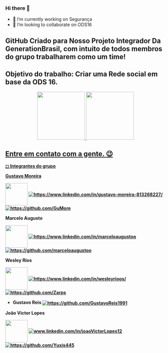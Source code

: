 ### Hi there 👋

- 🔭 I’m currently working on Segurança
- 👯 I’m looking to collaborate on ODS16

<div>
  
  ## GitHub Criado para Nosso Projeto Integrador Da GenerationBrasil, com intuito de todos membros do grupo trabalharem como um time!
  ## Objetivo do trabalho: Criar uma Rede social em base da ODS 16.

<div> 


<div align="center">
  <a href="https://github.com/Segurancareal">
  <img height="150em" src="https://github-readme-stats.vercel.app/api?username=Segurancareal&show_icons=true&theme=algolia&include_all_commits=true&count_private=truelocale=en&layout=compact"/>
  <img height="150em" src="https://github-readme-stats.vercel.app/api/top-langs/?username=Segurancareal&lshow_icons=true&theme=algolia&include_all_commits=true&count_private=truelocale=en&layout=compact"/>
</div>
  
  ## Entre em contato com a gente. 😉
  <b>◻ Integrantes do grupo<b>
  
  <p>Gustavo Moreira </p>
  <a target="blank"><img align="center" src="https://media-exp1.licdn.com/dms/image/D4D35AQF_1efuh14ofQ/profile-framedphoto-shrink_800_800/0/1639157846053?e=1639749600&v=beta&t=LjVjWJlPYzwMWrw95u2ZLFiDKB5jRl1uGSggXgD7upU" width=70 /></a> 
  <a href="https://www.linkedin.com/in/gustavo-moreira-813268227" target="blank"><img align="center" src="https://img.shields.io/badge/LinkedIn-0077B5?style=for-the-badge&logo=linkedin&logoColor=white" alt="https://www.linkedin.com/in/gustavo-moreira-813268227/" /></a>
  <a href="https://github.com/GuMore" target="blank"><img align="center" src="https://img.shields.io/badge/GitHub-100000?style=for-the-badge&logo=github&logoColor=white" alt="https://github.com/GuMore" /></a></p>
  
  <p> Marcelo Augusto</p>
  <a target="blank"><img align="center" src="https://media-exp1.licdn.com/dms/image/D4E35AQGHyVEG03KhFA/profile-framedphoto-shrink_800_800/0/1639157792406?e=1639749600&v=beta&t=qNg4CFZD_r71V4KyLsSwT8AjNGtQrcc9WrV3Qdcxf_0" width=70 /></a> 
  <a href="https://www.linkedin.com/in/marceloaugustoo" target="blank"><img align="center" src="https://img.shields.io/badge/LinkedIn-0077B5?style=for-the-badge&logo=linkedin&logoColor=white" alt="https://www.linkedin.com/in/marceloaugustoo" /></a>
  <a href="https://github.com/marceloaugustoo" target="blank"><img align="center" src="https://img.shields.io/badge/GitHub-100000?style=for-the-badge&logo=github&logoColor=white" alt="https://github.com/marceloaugustoo" /></a></p>
  
  <p> Wesley Rios</p>
  <a target="blank"><img align="center" src="https://media-exp1.licdn.com/dms/image/D4D35AQH3SGcXjtIIUA/profile-framedphoto-shrink_800_800/0/1639157726884?e=1639749600&v=beta&t=C8oigXjRztWVUrlArEUBm7V2oz1VxHawPBCobwXFxfU" width=70 /></a> 
  <a href="https://www.linkedin.com/in/wesleyrioos/" target="blank"><img align="center" src="https://img.shields.io/badge/LinkedIn-0077B5?style=for-the-badge&logo=linkedin&logoColor=white" alt="https://www.linkedin.com/in/wesleyrioos/" /></a>
  <a href="https://github.com/Zarps" target="blank"><img align="center" src="https://img.shields.io/badge/GitHub-100000?style=for-the-badge&logo=github&logoColor=white" alt="https://github.com/Zarps" /></a></p>
  
  - Gustavo Reis
  <a href="https://github.com/GustavoReis1991" target="blank"><img align="center" src="https://img.shields.io/badge/GitHub-100000?style=for-the-badge&logo=github&logoColor=white" alt="https://github.com/GustavoReis1991" /></a></p>
  
  <p> João Victor Lopes</p>
  <a target="blank"><img align="center" src="https://media-exp1.licdn.com/dms/image/C4E03AQGxVxYT9RGQCw/profile-displayphoto-shrink_200_200/0/1637628909984?e=1645056000&v=beta&t=wClk0KCZPhjvHWmfKo2nttv7NNNfQBf4y2auOQSjmco" width=70 /></a> 
  <a href="https://linkedin.com/in/joaoVictorLopes12" target="blank"><img align="center" src="https://img.shields.io/badge/LinkedIn-0077B5?style=for-the-badge&logo=linkedin&logoColor=white" alt="www.linkedin.com/in/joaoVictorLopes12" /></a>
  <a href="https://github.com/Yuxis445" target="blank"><img align="center" src="https://img.shields.io/badge/GitHub-100000?style=for-the-badge&logo=github&logoColor=white" alt="https://github.com/Yuxis445" /></a>
